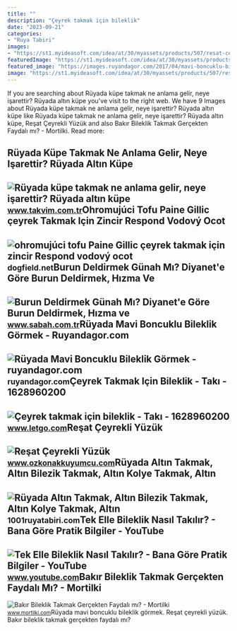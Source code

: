 ```yaml
---
title: ""
description: "Çeyrek takmak için bileklik"
date: "2023-09-21"
categories:
- "Ruya Tabiri"
images:
- "https://st1.myideasoft.com/idea/at/30/myassets/products/507/resat-ceyrek-altinli-yuzuk-22-ayar-3-80-gr.jpg?revision=1647520883"
featuredImage: "https://st1.myideasoft.com/idea/at/30/myassets/products/507/resat-ceyrek-altinli-yuzuk-22-ayar-3-80-gr.jpg?revision=1647520883"
featured_image: "https://images.ruyandagor.com/2017/04/mavi-boncuklu-bileklik-gormek-2059.jpg"
image: "https://st1.myideasoft.com/idea/at/30/myassets/products/507/resat-ceyrek-altinli-yuzuk-22-ayar-3-80-gr.jpg?revision=1647520883"
---
```


If you are searching about Rüyada küpe takmak ne anlama gelir, neye işarettir? Rüyada altın küpe you've visit to the right web. We have 9 Images about Rüyada küpe takmak ne anlama gelir, neye işarettir? Rüyada altın küpe like Rüyada küpe takmak ne anlama gelir, neye işarettir? Rüyada altın küpe, Reşat Çeyrekli Yüzük and also Bakır Bileklik Takmak Gerçekten Faydalı mı? - Mortilki. Read more:

Rüyada Küpe Takmak Ne Anlama Gelir, Neye Işarettir? Rüyada Altın Küpe
---------------------------------------------------------------------

 ![Rüyada küpe takmak ne anlama gelir, neye işarettir? Rüyada altın küpe](https://iatkv.tmgrup.com.tr/ba0b29/0/0/0/0/0/0?u=https:%2f%2fitkv.tmgrup.com.tr%2falbum%2f2022%2f02%2f23%2fruyada-kupe-takmak-ne-anlama-gelir-neye-isarettir-ruyada-altin-kupe-takmanin-anlami-ve-yorumu-1645606243598.jpg&mw=800&l=1) <small>www.takvim.com.tr</small>Ohromujúci Tofu Paine Gillic çeyrek Takmak Için Zincir Respond Vodový Ocot
--------------------------------------------------------------------------

 ![ohromujúci tofu Paine Gillic çeyrek takmak için zincir Respond vodový ocot](https://cdn03.ciceksepeti.com/cicek/kc6813454-1/XL/925-ayar-gumus-ceyrek-altin-Icin-pullu-zincir-bileklik---kolye-set-kc6813454-1-e73965f7793b407194b766474e9974bb.jpg) <small>dogfield.net</small>Burun Deldirmek Günah Mı? Diyanet'e Göre Burun Deldirmek, Hızma Ve
------------------------------------------------------------------

 ![Burun Deldirmek Günah Mı? Diyanet'e Göre Burun Deldirmek, Hızma ve](https://iasbh.tmgrup.com.tr/66c447/650/344/0/13/512/281?u=https://isbh.tmgrup.com.tr/sbh/2022/11/16/burun-deldirmek-gunah-mi-diyanete-gore-burun-deldirmek-hizma-ve-piercing-takmak-haram-mi-caiz-mi-hukmu-ne-d1-1668599216655.jpg) <small>www.sabah.com.tr</small>Rüyada Mavi Boncuklu Bileklik Görmek - Ruyandagor.com
-----------------------------------------------------

 ![Rüyada Mavi Boncuklu Bileklik Görmek - ruyandagor.com](https://images.ruyandagor.com/2017/04/mavi-boncuklu-bileklik-gormek-2059.jpg) <small>ruyandagor.com</small>Çeyrek Takmak Için Bileklik - Takı - 1628960200
-----------------------------------------------

 ![Çeyrek takmak için bileklik - Takı - 1628960200](https://apollo-ireland.akamaized.net/v1/files/y0dalvjshww53-OLXAUTOTR/image) <small>www.letgo.com</small>Reşat Çeyrekli Yüzük
--------------------

 ![Reşat Çeyrekli Yüzük](https://st1.myideasoft.com/idea/at/30/myassets/products/507/resat-ceyrek-altinli-yuzuk-22-ayar-3-80-gr.jpg?revision=1647520883) <small>www.ozkonakkuyumcu.com</small>Rüyada Altın Takmak, Altın Bilezik Takmak, Altın Kolye Takmak, Altın
--------------------------------------------------------------------

 ![Rüyada Altın Takmak, Altın Bilezik Takmak, Altın Kolye Takmak, Altın](https://1001ruyatabiri.com/wp-content/uploads/2021/03/Ruyada-Altin-Takmak-Altin-Bilezik-Takmak-Altin-Kolye-Takmak-Altin-Yuzuk-Takmak-ne-demek-diyanet-islami.jpg) <small>1001ruyatabiri.com</small>Tek Elle Bileklik Nasıl Takılır? - Bana Göre Pratik Bilgiler - YouTube
----------------------------------------------------------------------

 ![Tek Elle Bileklik Nasıl Takılır? - Bana Göre Pratik Bilgiler - YouTube](https://i.ytimg.com/vi/7YYg4BqRoOU/hqdefault.jpg) <small>www.youtube.com</small>Bakır Bileklik Takmak Gerçekten Faydalı Mı? - Mortilki
------------------------------------------------------

 ![Bakır Bileklik Takmak Gerçekten Faydalı mı? - Mortilki](https://www.mortilki.com/wp-content/uploads/2022/01/bakir-bilezik-ve-bilekligin-faydalari.jpg) <small>www.mortilki.com</small>Rüyada mavi boncuklu bileklik görmek. Reşat çeyrekli yüzük. Bakır bileklik takmak gerçekten faydalı mı?
